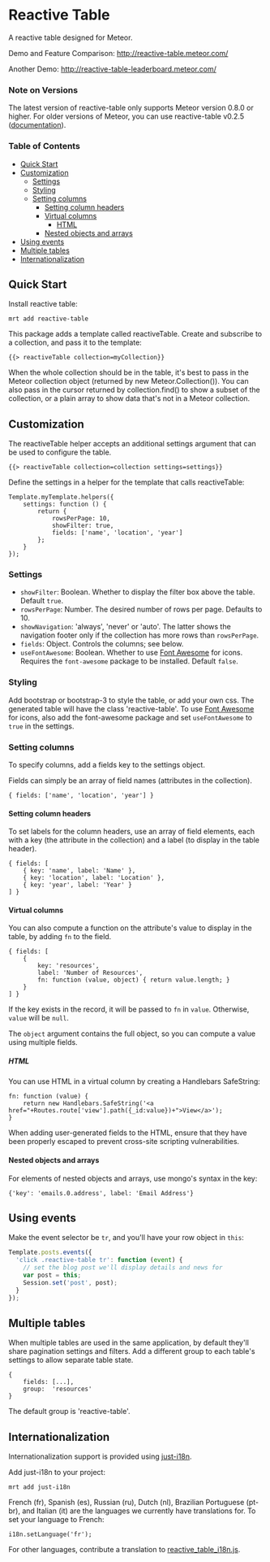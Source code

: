 # Reactive Table
A reactive table designed for Meteor.

Demo and Feature Comparison: http://reactive-table.meteor.com/

Another Demo: http://reactive-table-leaderboard.meteor.com/

### Note on Versions
The latest version of reactive-table only supports Meteor version 0.8.0 or higher. 
For older versions of Meteor, you can use reactive-table v0.2.5 ([documentation](https://github.com/ecohealthalliance/reactive-table/tree/v0.2.5)).

### Table of Contents
- [Quick Start](#quick-start)
- [Customization](#customization)
  - [Settings](#settings)
  - [Styling](#styling)
  - [Setting columns](#setting-columns)
    - [Setting column headers](#setting-column-headers)
    - [Virtual columns](#virtual-columns)
      - [HTML](#html)
    - [Nested objects and arrays](#nested-objects-and-arrays)
- [Using events](#using-events)
- [Multiple tables](#multiple-tables)
- [Internationalization](#internationalization)

## Quick Start

Install reactive table:

    mrt add reactive-table
    

This package adds a template called reactiveTable. Create and subscribe to a collection, and pass it to the template:

    {{> reactiveTable collection=myCollection}}
    
When the whole collection should be in the table, it's best to pass in the Meteor collection object (returned by new Meteor.Collection()). You can also pass in the cursor returned by collection.find() to show a subset of the collection, or a plain array to show data that's not in a Meteor collection.



## Customization

The reactiveTable helper accepts an additional settings argument that can be used to configure the table.

    {{> reactiveTable collection=collection settings=settings}}

Define the settings in a helper for the template that calls reactiveTable:

    Template.myTemplate.helpers({
        settings: function () {
            return {
                rowsPerPage: 10,
                showFilter: true,
                fields: ['name', 'location', 'year'] 
            };
        }
    });

    
### Settings

* `showFilter`: Boolean. Whether to display the filter box above the table. Default `true`.
* `rowsPerPage`: Number.  The desired number of rows per page. Defaults to 10.
* `showNavigation`: 'always', 'never' or 'auto'.  The latter shows the navigation footer only if the collection has more rows than `rowsPerPage`.
* `fields`: Object. Controls the columns; see below.
* `useFontAwesome`: Boolean. Whether to use [Font Awesome](http://fortawesome.github.io/Font-Awesome/) for icons. Requires the `font-awesome` package to be installed. Default `false`.


### Styling

Add bootstrap or bootstrap-3 to style the table, or add your own css. The generated table will have the class 'reactive-table'. To use [Font Awesome](http://fortawesome.github.io/Font-Awesome/) for icons, also add the font-awesome package and set `useFontAwesome` to `true` in the settings.


### Setting columns

To specify columns, add a fields key to the settings object.


Fields can simply be an array of field names (attributes in the collection).

    { fields: ['name', 'location', 'year'] }
    
    
#### Setting column headers
    
To set labels for the column headers, use an array of field elements, each with a key (the attribute in the collection) and a label (to display in the table header). 

    { fields: [
        { key: 'name', label: 'Name' },
        { key: 'location', label: 'Location' },
        { key: 'year', label: 'Year' }
    ] }

#### Virtual columns

You can also compute a function on the attribute's value to display in the table, by adding `fn` to the field.

    { fields: [
        { 
            key: 'resources',
            label: 'Number of Resources',
            fn: function (value, object) { return value.length; }
        }
    ] }

If the key exists in the record, it will be passed to `fn` in `value`. Otherwise, `value` will be `null`.

The `object` argument contains the full object, so you can compute a value using multiple fields. 

##### HTML

You can use HTML in a virtual column by creating a Handlebars SafeString:

    fn: function (value) {
        return new Handlebars.SafeString('<a href="+Routes.route['view'].path({_id:value})+">View</a>'); 
    }
    
When adding user-generated fields to the HTML, ensure that they have been properly escaped to prevent cross-site scripting vulnerabilities.
    
#### Nested objects and arrays

For elements of nested objects and arrays, use mongo's syntax in the key: 

    {'key': 'emails.0.address', label: 'Email Address'}
    

## Using events

Make the event selector be `tr`, and you'll have your row object in `this`:

```JavaScript
Template.posts.events({
  'click .reactive-table tr': function (event) {
    // set the blog post we'll display details and news for
    var post = this;
    Session.set('post', post);
  }
});
```

## Multiple tables

When multiple tables are used in the same application, by default they'll share pagination settings and filters. Add a different group to each table's settings to allow separate table state.

    { 
        fields: [...],
        group:  'resources'
    }

The default group is 'reactive-table'.

## Internationalization

Internationalization support is provided using [just-i18n](https://github.com/subhog/meteor-just-i18n).

Add just-i18n to your project:
    
    mrt add just-i18n
    
French (fr), Spanish (es), Russian (ru), Dutch (nl), Brazilian Portuguese (pt-br), and Italian (it) are the languages we currently have translations for. To set your language to French:

    i18n.setLanguage('fr');
    
For other languages, contribute a translation to [reactive_table_i18n.js](https://github.com/ecohealthalliance/reactive-table/blob/master/lib/reactive_table_i18n.js).
